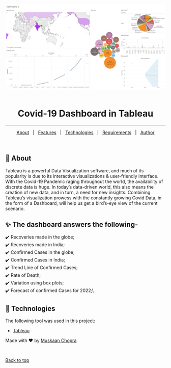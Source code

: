 <div align="center" id="top"> 
  <img src="Dashboard-1.png" alt="dashboard" />
  &#xa0;

</div>

<h1 align="center">Covid-19 Dashboard in Tableau</h1>

<!-- <p align="center">
  <img alt="Github top language" src="https://img.shields.io/github/languages/top/muskaan712/Covid-Dashboard?color=56BEB8">

  <img alt="Github language count" src="https://img.shields.io/github/languages/count/muskaan712/Covid-Dashboard?color=56BEB8">

  <img alt="Repository size" src="https://img.shields.io/github/repo-size/muskaan712/Covid-Dashboard?color=56BEB8">

  <img alt="License" src="https://img.shields.io/github/license/muskaan712/Covid-Dashboard?color=56BEB8">

  <img alt="Github issues" src="https://img.shields.io/github/issues/muskaan712/Covid-Dashboard?color=56BEB8" /> 

  <img alt="Github forks" src="https://img.shields.io/github/forks/muskaan712/Covid-Dashboard?color=56BEB8" />

  <img alt="Github stars" src="https://img.shields.io/github/stars/muskaan712/Covid-Dashboard?color=56BEB8" />
</p>
 -->


<hr>

<p align="center">
  <a href="#dart-about">About</a> &#xa0; | &#xa0; 
  <a href="#sparkles-features">Features</a> &#xa0; | &#xa0;
  <a href="#rocket-technologies">Technologies</a> &#xa0; | &#xa0;
  <a href="#white_check_mark-requirements">Requirements</a> &#xa0; | &#xa0;
  <a href="https://github.com/anshulg954" target="_blank">Author</a>
</p>

<br>

## :dart: About ##

Tableau is a powerful Data Visualization software, and much of its popularity is due to its interactive visualizations & user-friendly interface.
With the Covid-19 Pandemic raging throughout the world, the availability of discrete data is huge. In today’s data-driven world, this also means the creation of new data, and in turn, a need for new insights.
Combining Tableau’s visualization prowess with the constantly growing Covid Data, in the form of a Dashboard, will help us get a bird’s-eye view of the current scenario.

## :sparkles: The dashboard answers the following- ##
:heavy_check_mark: Recoveries made in the globe;\
:heavy_check_mark: Recoveries made in India;\
:heavy_check_mark: Confirmed Cases in the globe;\
:heavy_check_mark: Confirmed Cases in India;\
:heavy_check_mark: Trend Line of Confirmed Cases;\
:heavy_check_mark: Rate of Death;\
:heavy_check_mark: Variation using box plots;\
:heavy_check_mark: Forecast of confirmed Cases for 2022;\

## :rocket: Technologies ##

The following tool was used in this project:

- [Tableau](https://www.tableau.com/)

Made with :heart: by <a href="https://github.com/muskaan712" target="_blank">Muskaan Chopra</a>

&#xa0;

<a href="#top">Back to top</a>

